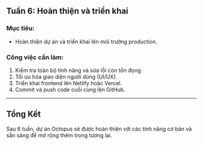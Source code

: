 ## Tuần 6: Hoàn thiện và triển khai

### Mục tiêu:
- Hoàn thiện dự án và triển khai lên môi trường production.

### Công việc cần làm:
1. Kiểm tra toàn bộ tính năng và sửa lỗi còn tồn đọng.
2. Tối ưu hóa giao diện người dùng (UI/UX).
3. Triển khai frontend lên Netlify hoặc Vercel.
4. Commit và push code cuối cùng lên GitHub.

---

## Tổng Kết
Sau 6 tuần, dự án Octopus sẽ được hoàn thiện với các tính năng cơ bản và sẵn sàng để mở rộng thêm trong tương lai.